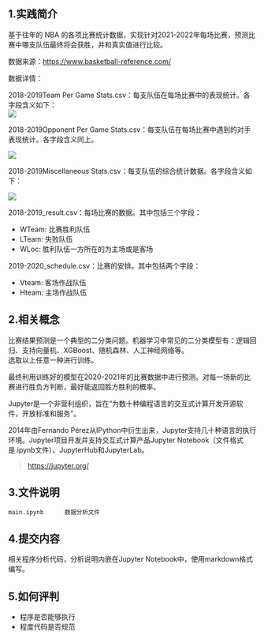 ## 1.实践简介

基于往年的 NBA 的各项比赛统计数据，实现针对2021-2022年每场比赛，预测比赛中哪支队伍最终将会获胜，并和真实值进行比较。  

数据来源：<https://www.basketball-reference.com/>  

数据详情：  

2018-2019Team Per Game Stats.csv：每支队伍在每场比赛中的表现统计。各字段含义如下：  
![](https://icode-image.oss-cn-beijing.aliyuncs.com/94ad5130d18ecbdb01c7b363b62cdb98.png)

2018-2019Opponent Per Game Stats.csv：每支队伍在每场比赛中遇到的对手表现统计。各字段含义同上。  

![](https://icode-image.oss-cn-beijing.aliyuncs.com/94ad5130d18ecbdb01c7b363b62cdb98.png)

2018-2019Miscellaneous Stats.csv：每支队伍的综合统计数据。各字段含义如下：  

![](https://icode-image.oss-cn-beijing.aliyuncs.com/4e7918d2cda3b73d08de4c74a340690f.png)

2018-2019_result.csv：每场比赛的数据。其中包括三个字段：  

* WTeam: 比赛胜利队伍
* LTeam: 失败队伍
* WLoc: 胜利队伍一方所在的为主场或是客场

2019-2020_schedule.csv：比赛的安排。其中包括两个字段：  

* Vteam: 客场作战队伍
* Hteam: 主场作战队伍

## 2.相关概念

比赛结果预测是一个典型的二分类问题。机器学习中常见的二分类模型有：逻辑回归、支持向量机、XGBoost、随机森林、人工神经网络等。  
选取以上任意一种进行训练。  

最终利用训练好的模型在2020-2021年的比赛数据中进行预测。对每一场新的比赛进行胜负方判断，最好能返回胜方胜利的概率。  

Jupyter是一个非营利组织，旨在“为数十种编程语言的交互式计算开发开源软件，开放标准和服务”。  

2014年由Fernando Pérez从IPython中衍生出来，Jupyter支持几十种语言的执行环境。Jupyter项目开发并支持交互式计算产品Jupyter Notebook（文件格式是.ipynb文件）、JupyterHub和JupyterLab。  

> <https://jupyter.org/>  

## 3.文件说明

```text
main.ipynb      数据分析文件
```

## 4.提交内容

相关程序分析代码，分析说明内嵌在Jupyter Notebook中，使用markdown格式编写。

## 5.如何评判

* 程序是否能够执行
* 程度代码是否规范
